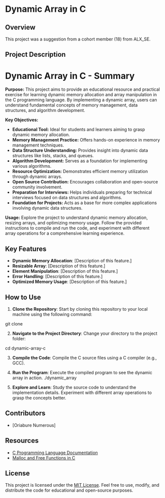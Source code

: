 # Dynamic Array in C

## Overview

This project was a suggestion from a cohort member (18) from ALX_SE.

## Project Description

# Dynamic Array in C - Summary

**Purpose:**
This project aims to provide an educational resource and practical exercise for learning dynamic memory allocation and array manipulation in the C programming language. By implementing a dynamic array, users can understand fundamental concepts of memory management, data structures, and algorithm development.

**Key Objectives:**
- **Educational Tool:** Ideal for students and learners aiming to grasp dynamic memory allocation.
- **Memory Management Practice:** Offers hands-on experience in memory management techniques.
- **Data Structure Understanding:** Provides insight into dynamic data structures like lists, stacks, and queues.
- **Algorithm Development:** Serves as a foundation for implementing various algorithms.
- **Resource Optimization:** Demonstrates efficient memory utilization through dynamic arrays.
- **Open Source Contribution:** Encourages collaboration and open-source community involvement.
- **Preparation for Interviews:** Helps individuals preparing for technical interviews focused on data structures and algorithms.
- **Foundation for Projects:** Acts as a base for more complex applications involving dynamic data structures.

**Usage:**
Explore the project to understand dynamic memory allocation, resizing arrays, and optimizing memory usage. Follow the provided instructions to compile and run the code, and experiment with different array operations for a comprehensive learning experience.

## Key Features

- **Dynamic Memory Allocation**: [Description of this feature.]
- **Resizable Array**: [Description of this feature.]
- **Element Manipulation**: [Description of this feature.]
- **Error Handling**: [Description of this feature.]
- **Optimized Memory Usage**: [Description of this feature.]

## How to Use

1. **Clone the Repository**: Start by cloning this repository to your local machine using the following command:

git clone <repository-url>


2. **Navigate to the Project Directory**: Change your directory to the project folder:

cd dynamic-array-c


3. **Compile the Code**: Compile the C source files using a C compiler (e.g., GCC).

4. **Run the Program**: Execute the compiled program to see the dynamic array in action.
   ./dynamic_array

6. **Explore and Learn**: Study the source code to understand the implementation details. Experiment with different array operations to grasp the concepts better.

## Contributors

- [Oriabure Numerous]

## Resources

- [C Programming Language Documentation](https://en.cppreference.com/w/c/language)
- [Malloc and Free Functions in C](https://www.geeksforgeeks.org/dynamic-memory-allocation-in-c-using-malloc-calloc-free-and-realloc/)

## License

This project is licensed under the [MIT License](LICENSE). Feel free to use, modify, and distribute the code for educational and open-source purposes.
